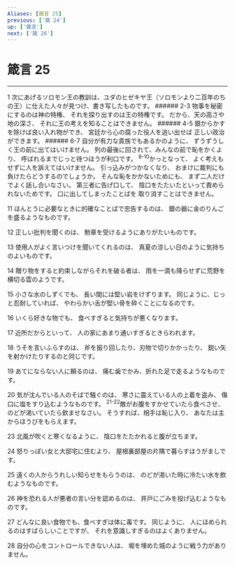 ```yaml
---
Aliases: [箴言 25]
previous: ['箴 24']
up: ['箴言']
next: ['箴 26']
---
```

# 箴言 25

***




1 
次にあげるソロモン王の教訓は、ユダのヒゼキヤ王（ソロモンより二百年のちの王）に仕えた人々が見つけ、書き写したものです。 ###### 2-3 物事を秘密にするのは神の特権、 それを探り出すのは王の特権です。 だから、天の高さや地の深さ、 それに王の考えを知ることはできません。 ###### 4-5 銀からかすを除けば良い入れ物ができ、 宮廷から心の腐った役人を追い出せば 正しい政治ができます。 ###### 6-7 自分が有力な貴族でもあるかのように、 ずうずうしく王の前に出てはいけません。 列の最後に回されて、みんなの前で恥をかくより、 呼ばれるまでじっと待つほうが利口です。 <sup class="versenum">8-10</sup>かっとなって、 よく考えもせずに人を訴えてはいけません。 引っ込みがつかなくなり、 おまけに裁判にも負けたらどうするのでしょうか。 そんな恥をかかないためにも、 まず二人だけでよく話し合いなさい。 第三者に告げ口して、 陰口をたたいたといって責められないためです。 口に出してしまったことばを 取り消すことはできません。 



11 
ほんとうに必要なときに的確なことばで忠告するのは、 銀の器に金のりんごを盛るようなものです。 



12 
正しい批判を聞くのは、 勲章を受けるようにありがたいものです。 



13 
使用人がよく言いつけを聞いてくれるのは、 真夏の涼しい日のように気持ちのよいものです。 



14 
贈り物をすると約束しながらそれを破る者は、 雨を一滴も降らせずに荒野を横切る雲のようです。 



15 
小さな水のしずくでも、 長い間には堅い岩をけずります。 同じように、じっと忍耐していれば、 やわらかい舌が堅い骨を砕くことになるのです。 



16 
いくら好きな物でも、 食べすぎると気持ちが悪くなります。 



17 
近所だからといって、 人の家にあまり通いすぎるときらわれます。 



18 
うそを言いふらすのは、 斧を振り回したり、刃物で切りかかったり、 鋭い矢を射かけたりするのと同じです。 



19 
あてにならない人に頼るのは、 痛む歯でかみ、折れた足で走るようなものです。 



20 
気が沈んでいる人のそばで騒ぐのは、 寒さに震えている人の上着を盗み、 傷口に塩をすり込むようなものです。 <sup class="versenum">21-22</sup>敵がお腹をすかせていたら食べさせ、 のどが渇いていたら飲ませなさい。 そうすれば、相手は恥じ入り、 あなたは主からほうびをもらえます。 



23 
北風が吹くと寒くなるように、 陰口をたたかれると腹が立ちます。 



24 
怒りっぽい女と大邸宅に住むより、 屋根裏部屋の片隅で暮らすほうがましです。 



25 
遠くの人からうれしい知らせをもらうのは、 のどが渇いた時に冷たい水を飲むようなものです。 



26 
神を恐れる人が悪者の言い分を認めるのは、 井戸にごみを投げ込むようなものです。 



27 
どんなに良い食物でも、食べすぎは体に毒です。 同じように、 人にほめられるのはすばらしいことですが、 それを意識しすぎるのはよくありません。 



28 
自分の心をコントロールできない人は、 堀を埋めた城のように戦う力がありません。
